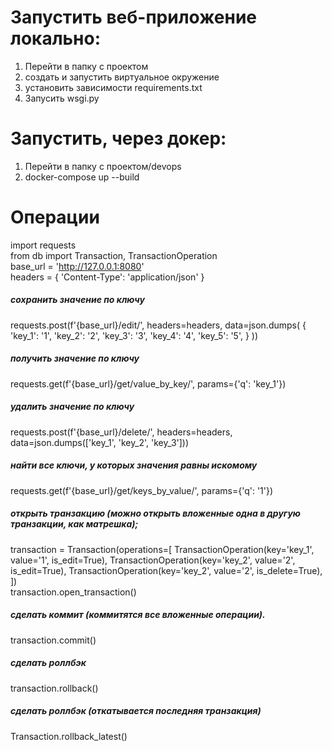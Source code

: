 # Запустить веб-приложение локально:
1. Перейти в папку с проектом
2. создать и запустить виртуальное окружение
3. установить зависимости requirements.txt
4. Запусить wsgi.py

# Запустить, через докер: 
1. Перейти в папку с проектом/devops
2. docker-compose up --build

# Операции

import requests
<br />
from db import Transaction, TransactionOperation
<br />
base_url = 'http://127.0.0.1:8080'
<br />
headers = {
    'Content-Type': 'application/json'
}
<br />
##### сохранить значение по ключу
requests.post(f'{base_url}/edit/', headers=headers, data=json.dumps(
    {
        'key_1': '1',
        'key_2': '2',
        'key_3': '3',
        'key_4': '4',
        'key_5': '5',
    }
))
<br />
##### получить значение по ключу
requests.get(f'{base_url}/get/value_by_key/', params={'q': 'key_1'})
<br />
##### удалить значение по ключу
requests.post(f'{base_url}/delete/', headers=headers, data=json.dumps(['key_1', 'key_2', 'key_3']))
<br />
##### найти все ключи, у которых значения равны искомому
requests.get(f'{base_url}/get/keys_by_value/', params={'q': '1'})
<br />
##### открыть транзакцию (можно открыть вложенные одна в другую транзакции, как матрешка);
transaction = Transaction(operations=[
    TransactionOperation(key='key_1', value='1', is_edit=True),
    TransactionOperation(key='key_2', value='2', is_edit=True),
    TransactionOperation(key='key_2', value='2', is_delete=True),
])
<br />
transaction.open_transaction()

##### сделать коммит (коммитятся все вложенные операции).
transaction.commit()
<br />

##### сделать роллбэк
transaction.rollback()
<br />

##### сделать роллбэк (откатывается последняя транзакция)
Transaction.rollback_latest()